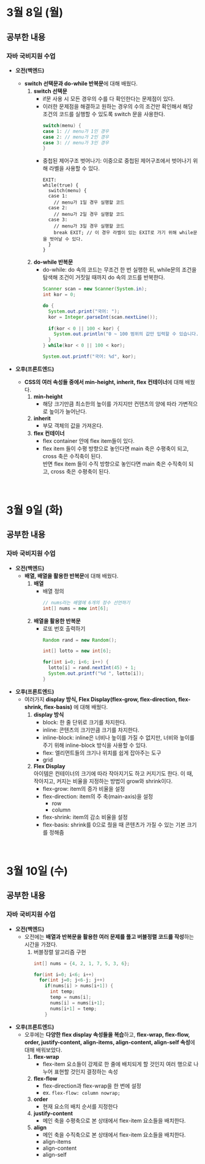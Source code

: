 # 3월 8일 (월)
## 공부한 내용
### 자바 국비지원 수업
- **오전(백엔드)**
  - **switch 선택문과 do-while 반복문**에 대해 배웠다.
    1. **switch 선택문**
        - if문 사용 시 모든 경우의 수를 다 확인한다는 문제점이 있다.
        - 이러한 문제점을 해결하고 원하는 경우의 수의 조건만 확인해서 해당 조건의 코드를 실행할 수 있도록 switch 문을 사용한다.  
          ```java
          switch(menu) {
          case 1: // menu가 1인 경우 
          case 2: // menu가 2인 경우
          case 3: // menu가 3인 경우
          }
          ```
        - 중첩된 제어구조 벗어나기: 이중으로 중첩된 제어구조에서 벗어나기 위해 라벨을 사용할 수 있다.
          ```
          EXIT:
          while(true) {
            switch(menu) {
            case 1:
              // menu가 1일 경우 실행할 코드
            case 2:
              // menu가 2일 경우 실행할 코드
            case 3:
              // menu가 3일 경우 실행할 코드
              break EXIT; // 이 경우 라벨이 있는 EXIT로 가기 위해 while문을 벗어날 수 있다.
            }
          }
          ```
    2. **do-while 반복문**
        - do-while: do 속의 코드는 무조건 한 번 실행한 뒤, while문의 조건을 탐색해 조건이 거짓일 때까지 do 속의 코드를 반복한다.
          ```java
          Scanner scan = new Scanner(System.in);
          int kor = 0;
          
          do {
            System.out.print("국어: ");
            kor = Integer.parseInt(scan.nextLine());
            
            if(kor < 0 || 100 < kor) {
              System.out.println("0 ~ 100 범위의 값만 입력할 수 있습니다.");
            }
          } while(kor < 0 || 100 < kor);
          
          System.out.printf("국어: %d", kor);
          ```

- **오후(프론트엔드)**
  - **CSS의 여러 속성들 중에서 min-height, inherit, flex 컨테이너**에 대해 배웠다.
    1. **min-height**
        - 해당 크기만큼 최소한의 높이를 가지지만 컨텐츠의 양에 따라 가변적으로 높이가 늘어난다. 
    3. **inherit**
        - 부모 객체의 값을 가져온다.
    5. **flex 컨테이너**
        - flex container 안에 flex item들이 있다.
        - flex item 들이 수평 방향으로 놓인다면 main 축은 수평축이 되고, cross 축은 수직축이 된다.     
          반면 flex item 들이 수직 방향으로 놓인다면 main 축은 수직축이 되고, cross 축은 수평축이 된다.

<br>

# 3월 9일 (화)
## 공부한 내용
### 자바 국비지원 수업
- **오전(백엔드)** 
  - **배열, 배열을 활용한 반복문**에 대해 배웠다.
    1. **배열**
        - 배열 정의
          ```java
          // nums라는 배열에 6개의 정수 선언하기
          int[] nums = new int[6]; 
          ```
    3. **배열을 활용한 반복문**
        - 로또 번호 출력하기
          ```java
          Random rand = new Random();
          
          int[] lotto = new int[6];
          
          for(int i=0; i<6; i++) {
            lotto[i] = rand.nextInt(45) + 1;
            System.out.printf("%d ", lotto[i]);
          }
          ```
- **오후(프론트엔드)**
  - 여러가지 **display 방식, Flex Display(flex-grow, flex-direction, flex-shrink, flex-basis)** 에 대해 배웠다.
    1. **display 방식**
        - block: 한 줄 단위로 크기를 차지한다.
        - inline: 콘텐츠의 크기만큼 크기를 차지한다.
        - inline-block: inline은 너비나 높이를 가질 수 없지만, 너비와 높이를 주기 위해 inline-block 방식을 사용할 수 있다.
        - flex: 엘리먼트들의 크기나 위치를 쉽게 잡아주는 도구
        - grid
    3. **Flex Display**  
      아이템은 컨테이너의 크기에 따라 작아지기도 하고 커지기도 한다. 이 때, 작아지고, 커지는 비율을 지정하는 방법이 grow와 shrink이다.
        - flex-grow: item의 증가 비율을 설정
        - flex-direction: item의 주 축(main-axis)을 설정
          - row
          - column
        - flex-shrink: item의 감소 비율을 설정
        - flex-basis: shrink를 0으로 줬을 때 콘텐츠가 가질 수 있는 기본 크기를 정해줌

<br>

# 3월 10일 (수)
## 공부한 내용
### 자바 국비지원 수업
- **오전(백엔드)** 
  - 오전에는 **배열과 반복문을 활용한 여러 문제를 풀고 버블정렬 코드를 작성**하는 시간을 가졌다.
    1. 버블정렬 알고리즘 구현   
        ```java
        int[] nums = {4, 2, 1, 7, 5, 3, 6};
        
        for(int i=0; i<6; i++) 
          for(int j=0; j<6-j; j++) 
            if(nums[i] > nums[i+1]) {
              int temp;
              temp = nums[i];
              nums[i] = nums[i+1];
              nums[i+1] = temp;
            }
         ```
- **오후(프론트엔드)** 
  - 오후에는 **다양한 flex display 속성들을 복습**하고, **flex-wrap, flex-flow, order, justify-content, align-items, align-content, align-self 속성**에 대해 배워보았다.
    1. **flex-wrap**
        - flex-item 요소들이 강제로 한 줄에 배치되게 할 것인지 여러 행으로 나누어 표현할 것인지 결정하는 속성
    3. **flex-flow**
        - flex-direction과 flex-wrap을 한 번에 설정
        - ex. `flex-flow: column nowrap;`
    5. **order**
        - 현재 요소의 배치 순서를 지정한다
    7. **justify-content**
        - 메인 축을 수평축으로 본 상태에서 flex-item 요소들을 배치한다. 
    9. **align**
        - 메인 축을 수직축으로 본 상태에서 flex-item 요소들을 배치한다. 
        - align-items
        - align-content
        - align-self
